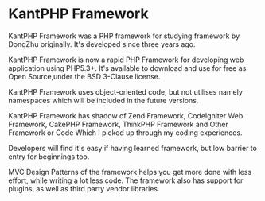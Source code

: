 KantPHP Framework
=======

KantPHP Framework was a PHP framework for studying framework by DongZhu originally. It's developed since three years ago. 

KantPHP Framework is now a rapid PHP Framework for developing web application using PHP5.3+. It's available  to download and use for free as Open Source,under the BSD 3-Clause license.

KantPHP Framework uses object-oriented code, but not utilises namely namespaces which will be included in the future versions.

KantPHP Framework has shadow of Zend Framework, CodeIgniter Web Framework, CakePHP Framework, ThinkPHP Framework and Other Framework or Code Which I picked up through my coding experiences. 

Developers will find it's easy if having learned  framework, but low barrier to entry for beginnings too.

MVC Design Patterns of the framework helps you get more done with less effort, while writing a lot less code.
The framework also has support for plugins, as well as third party vendor libraries.



